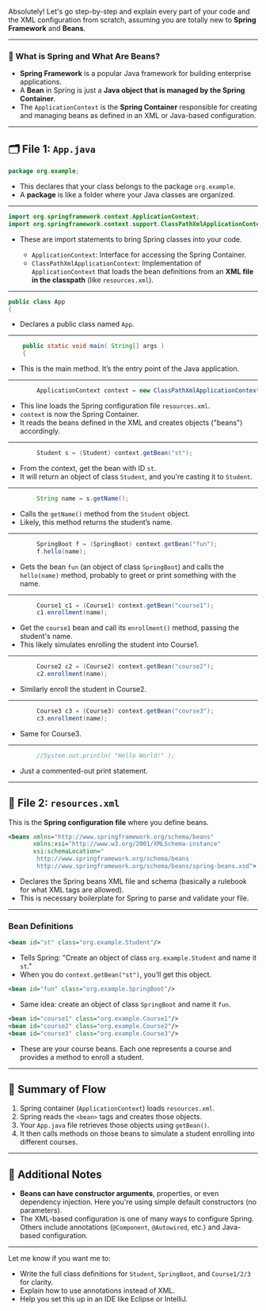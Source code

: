 Absolutely! Let's go step-by-step and explain every part of your code and the XML configuration from scratch, assuming you are totally new to **Spring Framework** and **Beans**.

---

### 🧠 What is Spring and What Are Beans?

* **Spring Framework** is a popular Java framework for building enterprise applications.
* A **Bean** in Spring is just a **Java object that is managed by the Spring Container**.
* The `ApplicationContext` is the **Spring Container** responsible for creating and managing beans as defined in an XML or Java-based configuration.

---

## 🗂️ File 1: `App.java`

```java
package org.example;
```

* This declares that your class belongs to the package `org.example`.
* A **package** is like a folder where your Java classes are organized.

---

```java
import org.springframework.context.ApplicationContext;
import org.springframework.context.support.ClassPathXmlApplicationContext;
```

* These are import statements to bring Spring classes into your code.

  * `ApplicationContext`: Interface for accessing the Spring Container.
  * `ClassPathXmlApplicationContext`: Implementation of `ApplicationContext` that loads the bean definitions from an **XML file in the classpath** (like `resources.xml`).

---

```java
public class App 
{
```

* Declares a public class named `App`.

---

```java
    public static void main( String[] args )
    {
```

* This is the main method. It’s the entry point of the Java application.

---

```java
        ApplicationContext context = new ClassPathXmlApplicationContext("resources.xml");
```

* This line loads the Spring configuration file `resources.xml`.
* `context` is now the Spring Container.
* It reads the beans defined in the XML and creates objects ("beans") accordingly.

---

```java
        Student s = (Student) context.getBean("st");
```

* From the context, get the bean with ID `st`.
* It will return an object of class `Student`, and you're casting it to `Student`.

---

```java
        String name = s.getName();
```

* Calls the `getName()` method from the `Student` object.
* Likely, this method returns the student’s name.

---

```java
        SpringBoot f = (SpringBoot) context.getBean("fun");
        f.hello(name);
```

* Gets the bean `fun` (an object of class `SpringBoot`) and calls the `hello(name)` method, probably to greet or print something with the name.

---

```java
        Course1 c1 = (Course1) context.getBean("course1");
        c1.enrollment(name);
```

* Get the `course1` bean and call its `enrollment()` method, passing the student's name.
* This likely simulates enrolling the student into Course1.

---

```java
        Course2 c2 = (Course2) context.getBean("course2");
        c2.enrollment(name);
```

* Similarly enroll the student in Course2.

---

```java
        Course3 c3 = (Course3) context.getBean("course3");
        c3.enrollment(name);
```

* Same for Course3.

---

```java
        //System.out.println( "Hello World!" );
```

* Just a commented-out print statement.

---

## 📄 File 2: `resources.xml`

This is the **Spring configuration file** where you define beans.

```xml
<beans xmlns="http://www.springframework.org/schema/beans"
       xmlns:xsi="http://www.w3.org/2001/XMLSchema-instance"
       xsi:schemaLocation="
        http://www.springframework.org/schema/beans
        http://www.springframework.org/schema/beans/spring-beans.xsd">
```

* Declares the Spring beans XML file and schema (basically a rulebook for what XML tags are allowed).
* This is necessary boilerplate for Spring to parse and validate your file.

---

### Bean Definitions

```xml
<bean id="st" class="org.example.Student"/>
```

* Tells Spring: "Create an object of class `org.example.Student` and name it `st`."
* When you do `context.getBean("st")`, you’ll get this object.

```xml
<bean id="fun" class="org.example.SpringBoot"/>
```

* Same idea: create an object of class `SpringBoot` and name it `fun`.

```xml
<bean id="course1" class="org.example.Course1"/>
<bean id="course2" class="org.example.Course2"/>
<bean id="course3" class="org.example.Course3"/>
```

* These are your course beans. Each one represents a course and provides a method to enroll a student.

---

## 🧾 Summary of Flow

1. Spring container (`ApplicationContext`) loads `resources.xml`.
2. Spring reads the `<bean>` tags and creates those objects.
3. Your `App.java` file retrieves those objects using `getBean()`.
4. It then calls methods on those beans to simulate a student enrolling into different courses.

---

## 📌 Additional Notes

* **Beans can have constructor arguments**, properties, or even dependency injection. Here you're using simple default constructors (no parameters).
* The XML-based configuration is one of many ways to configure Spring. Others include annotations (`@Component`, `@Autowired`, etc.) and Java-based configuration.

---

Let me know if you want me to:

* Write the full class definitions for `Student`, `SpringBoot`, and `Course1/2/3` for clarity.
* Explain how to use annotations instead of XML.
* Help you set this up in an IDE like Eclipse or IntelliJ.
